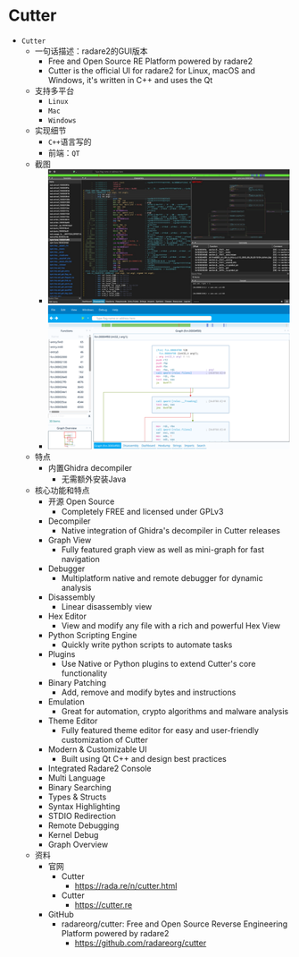 # Cutter

* `Cutter`
  * 一句话描述：radare2的GUI版本
    * Free and Open Source RE Platform powered by radare2
    * Cutter is the official UI for radare2 for Linux, macOS and Windows, it's written in C++ and uses the Qt
  * 支持多平台
    * `Linux`
    * `Mac`
    * `Windows`
  * 实现细节
    * `C++`语言写的
    * 前端：`QT`
  * 截图
    * ![r2cutter_screenshot](../../../../../assets/img/r2cutter_screenshot.jpg)
    * ![cutter_head_light_theme](../../../../../assets/img/cutter_head_light_theme.png)
  * 特点
    * 内置Ghidra decompiler
      * 无需额外安装Java
  * 核心功能和特点
    * 开源 Open Source
      * Completely FREE and licensed under GPLv3
    * Decompiler
      * Native integration of Ghidra's decompiler in Cutter releases
    * Graph View
      * Fully featured graph view as well as mini-graph for fast navigation
    * Debugger
      * Multiplatform native and remote debugger for dynamic analysis
    * Disassembly
      * Linear disassembly view
    * Hex Editor
      * View and modify any file with a rich and powerful Hex View
    * Python Scripting Engine
      * Quickly write python scripts to automate tasks
    * Plugins
      * Use Native or Python plugins to extend Cutter's core functionality
    * Binary Patching
      * Add, remove and modify bytes and instructions
    * Emulation
      * Great for automation, crypto algorithms and malware analysis
    * Theme Editor
      * Fully featured theme editor for easy and user-friendly customization of Cutter
    * Modern & Customizable UI
      * Built using Qt C++ and design best practices
    * Integrated Radare2 Console
    * Multi Language
    * Binary Searching
    * Types & Structs
    * Syntax Highlighting
    * STDIO Redirection
    * Remote Debugging
    * Kernel Debug
    * Graph Overview
  * 资料
    * 官网
      * Cutter
        * https://rada.re/n/cutter.html
      * Cutter
        * https://cutter.re
    * GitHub
      * radareorg/cutter: Free and Open Source Reverse Engineering Platform powered by radare2
        * https://github.com/radareorg/cutter